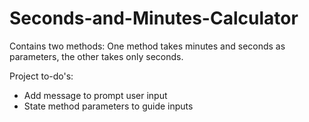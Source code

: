 # Seconds-and-Minutes-Calculator

Contains two methods: One method takes minutes and seconds as parameters, the other takes only seconds.

Project to-do's: <br>
* Add message to prompt user input <br>
* State method parameters to guide inputs 
  
